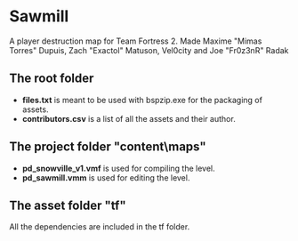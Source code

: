 # Sawmill

A player destruction map for Team Fortress 2. Made Maxime "Mimas Torres" Dupuis, Zach "Exactol" Matuson, Vel0city and Joe "Fr0z3nR" Radak

## The root folder
- **files.txt** is meant to be used with bspzip.exe for the packaging of assets.
- **contributors.csv** is a list of all the assets and their author.

## The project folder "content\maps"
- **pd_snowville_v1.vmf** is used for compiling the level.
- **pd_sawmill.vmm** is used for editing the level.

## The asset folder "tf\"
All the dependencies are included in the tf folder.
